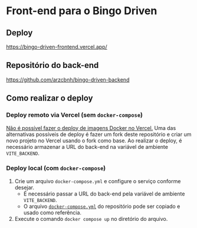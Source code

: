# Front-end para o Bingo Driven

## Deploy

https://bingo-driven-frontend.vercel.app/

## Repositório do back-end

https://github.com/arzcbnh/bingo-driven-backend

## Como realizar o deploy

### Deploy remoto via Vercel (sem `docker-compose`)

[Não é possível fazer o deploy de imagens Docker no Vercel.](https://vercel.com/guides/does-vercel-support-docker-deployments) Uma das alternativas possíveis de deploy é fazer um fork deste repositório e criar um novo projeto no Vercel usando o fork como base. Ao realizar o deploy, é necessário armazenar a URL do back-end na variável de ambiente `VITE_BACKEND`.

### Deploy local (com `docker-compose`)

1. Crie um arquivo `docker-compose.yml` e configure o serviço conforme desejar.
    * É necessário passar a URL do back-end pela variável de ambiente `VITE_BACKEND`.
    * O arquivo [`docker-compose.yml`](./docker-compose.yml) do repositório pode ser copiado e usado como referência.
2. Execute o comando `docker compose up` no diretório do arquivo.
